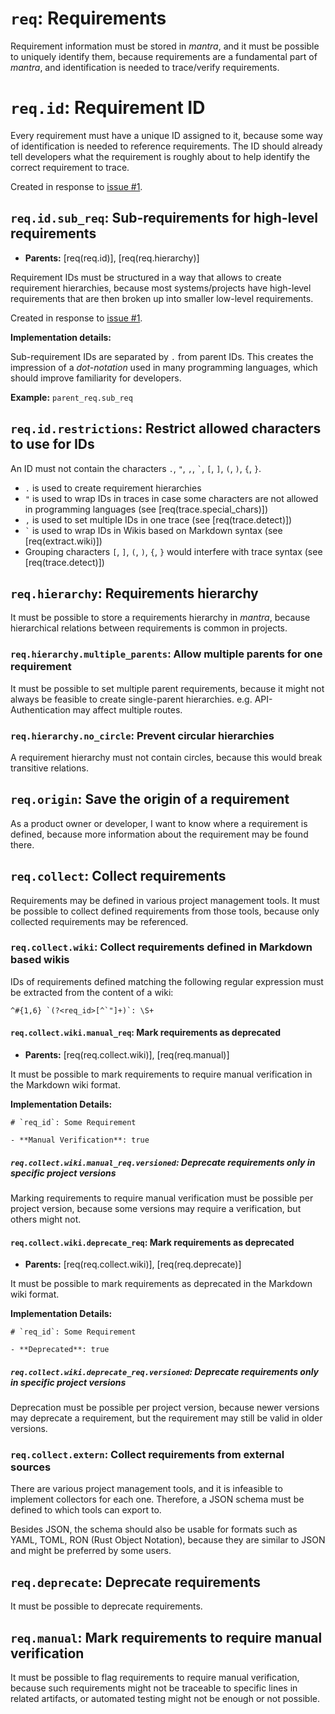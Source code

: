 # `req`: Requirements

Requirement information must be stored in *mantra*, and it must be possible to uniquely identify them,
because requirements are a fundamental part of *mantra*, and identification is needed to trace/verify requirements. 

# `req.id`: Requirement ID

Every requirement must have a unique ID assigned to it,
because some way of identification is needed to reference requirements.
The ID should already tell developers what the requirement is roughly about to help identify the correct requirement to trace.

Created in response to [issue #1](https://github.com/mhatzl/mantra/issues/1).

## `req.id.sub_req`: Sub-requirements for high-level requirements

- **Parents:** [req(req.id)], [req(req.hierarchy)]

Requirement IDs must be structured in a way that allows to create requirement hierarchies,
because most systems/projects have high-level requirements that are then broken up into smaller low-level requirements.

Created in response to [issue #1](https://github.com/mhatzl/mantra/issues/1).

**Implementation details:**

Sub-requirement IDs are separated by `.` from parent IDs.
This creates the impression of a *dot-notation* used in many programming languages,
which should improve familiarity for developers.

**Example:** `parent_req.sub_req`

## `req.id.restrictions`: Restrict allowed characters to use for IDs

An ID must not contain the characters `.`, `"`, `,`, `` ` ``, `[`, `]`, `(`, `)`, `{`, `}`.

- `.` is used to create requirement hierarchies
- `"` is used to wrap IDs in traces in case some characters are not allowed in programming languages (see [req(trace.special_chars)])
- `,` is used to set multiple IDs in one trace (see [req(trace.detect)])
- `` ` `` is used to wrap IDs in Wikis based on Markdown syntax (see [req(extract.wiki)])
- Grouping characters `[`, `]`, `(`, `)`, `{`, `}` would interfere with trace syntax (see [req(trace.detect)])

## `req.hierarchy`: Requirements hierarchy

It must be possible to store a requirements hierarchy in *mantra*,
because hierarchical relations between requirements is common in projects.

### `req.hierarchy.multiple_parents`: Allow multiple parents for one requirement

It must be possible to set multiple parent requirements, because it might not always
be feasible to create single-parent hierarchies.
e.g. API-Authentication may affect multiple routes.

### `req.hierarchy.no_circle`: Prevent circular hierarchies

A requirement hierarchy must not contain circles, because this would break transitive relations.

## `req.origin`: Save the origin of a requirement

As a product owner or developer, I want to know where a requirement is defined,
because more information about the requirement may be found there.

## `req.collect`: Collect requirements

Requirements may be defined in various project management tools.
It must be possible to collect defined requirements from those tools,
because only collected requirements may be referenced.

### `req.collect.wiki`: Collect requirements defined in Markdown based wikis

IDs of requirements defined matching the following regular expression must be extracted from the content of a wiki:

```
^#{1,6} `(?<req_id>[^`"]+)`: \S+
```

#### `req.collect.wiki.manual_req`: Mark requirements as deprecated

- **Parents:** [req(req.collect.wiki)], [req(req.manual)]

It must be possible to mark requirements to require manual verification in the Markdown wiki format.

**Implementation Details:**

```
# `req_id`: Some Requirement

- **Manual Verification**: true
```

##### `req.collect.wiki.manual_req.versioned`: Deprecate requirements only in specific project versions

Marking requirements to require manual verification must be possible per project version,
because some versions may require a verification, but others might not.

#### `req.collect.wiki.deprecate_req`: Mark requirements as deprecated

- **Parents:** [req(req.collect.wiki)], [req(req.deprecate)]

It must be possible to mark requirements as deprecated in the Markdown wiki format.

**Implementation Details:**

```
# `req_id`: Some Requirement

- **Deprecated**: true
```

##### `req.collect.wiki.deprecate_req.versioned`: Deprecate requirements only in specific project versions

Deprecation must be possible per project version, because newer versions may deprecate a requirement,
but the requirement may still be valid in older versions.

### `req.collect.extern`: Collect requirements from external sources

There are various project management tools, and it is infeasible to implement collectors for each one.
Therefore, a JSON schema must be defined to which tools can export to.

Besides JSON, the schema should also be usable for formats such as YAML, TOML, RON (Rust Object Notation),
because they are similar to JSON and might be preferred by some users.

## `req.deprecate`: Deprecate requirements

It must be possible to deprecate requirements.

## `req.manual`: Mark requirements to require manual verification

It must be possible to flag requirements to require manual verification,
because such requirements might not be traceable to specific lines in related artifacts,
or automated testing might not be enough or not possible.
